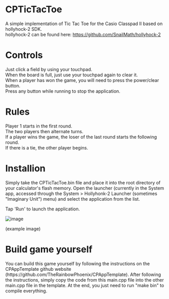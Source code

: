 # CPTicTacToe
A simple implementation of Tic Tac Toe for the Casio Classpad II based on hollyhock-2 SDK.
</br>hollyhock-2 can be found here: https://github.com/SnailMath/hollyhock-2

<h1>Controls</h1>
Just click a field by using your touchpad.</br>
When the board is full, just use your touchpad again to clear it.</br>
When a player has won the game, you will need to press the power/clear button.</br>
Press any button while running to stop the application.

<h1>Rules</h1>
Player 1 starts in the first round.</br>
The two players then alternate turns.</br>
If a player wins the game, the loser of the last round starts the following round.</br>
If there is a tie, the other player begins.

<h1>Installion</h1>
Simply take the CPTicTacToe.bin file and place it into the root directory of your calculator's flash memory. Open the launcher (currently in the System app, accessed through the System > Hollyhonk-2 Launcher (sometimes "Imaginary Unit") menu) and select the application from the list.

Tap 'Run' to launch the application.

![image](https://github.com/Nusscookie/CPTicTacToe/assets/84175549/3b8179e8-c177-4373-a69d-c93f0b369a69)

(example image)

<h1>Build game yourself</h1>
You can build this game yourself by following the instructions on the CPAppTemplate github website (https://github.com/TheRainbowPhoenix/CPAppTemplate). After following the instructions, simply copy the code from this main.cpp file into the other main.cpp file in the template. At the end, you just need to run "make bin" to compile everything.
